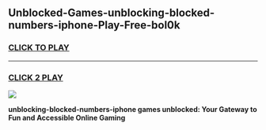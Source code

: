 
## Unblocked-Games-unblocking-blocked-numbers-iphone-Play-Free-bol0k
<h3>
<a href="https://premium76.site?title=unblocking-blocked-numbers-iphone&ref=18A1">CLICK TO PLAY</a></h3>
<hr>

<h3>
<a href="https://premium76.site?title=unblocking-blocked-numbers-iphone&ref=18A1">CLICK 2 PLAY</a>
  
</h3>

<a href="https://premium76.site?title=unblocking-blocked-numbers-iphone&ref=18A1"><img src="https://clearcache.store/games.png"></a>


**unblocking-blocked-numbers-iphone games unblocked: Your Gateway to Fun and Accessible Online Gaming**
